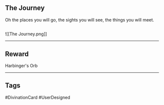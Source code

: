 ## The Journey
Oh the places you will go, the sights you will see, the things you will meet.
## 
![[The Journey.png]]

---
## Reward
Harbinger's Orb

---
## Tags
#DivinationCard
#UserDesigned